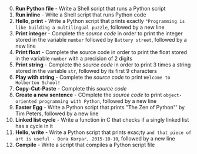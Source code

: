 0. **Run Python file** - Write a Shell script that runs a Python script
1. **Run inline** - Write a Shell script that runs Python code
2. **Hello, print** - Write a Python script that prints exactly `"Programming is like building a multilingual puzzle`, followed by a new line
3. **Print integer** - Complete the *source code* in order to print the integer stored in the variable `number` followed by `Battery street`, followed by a new line
4. **Print float** - Complete the source code in order to print the float stored in the variable `number` with a precision of 2 digits
5. **Print string** - Complete the *source code* in order to print 3 times a string stored in the variable `str`, followed by its first 9 characters
6. **Play with string** - Complete the *source code* to print `Welcome to Holberton School!`
7. **Copy-Cut-Paste** - Complete this *source code*
8. **Create a new sentence** - COmplete the *source code* to print `object-oriented programming with Python`, followed by a new line
9. **Easter Egg** - Write a Python script that prints "The Zen of Python"' by Tim Peters, followed by a new line
10. **Linked list cycle** - Write a function in C that checks if a singly linked list has a cycle in it
11. **Hello, write** - Write a Python script that prints exac;ty `and that piece of art is useful - Dora Korpar, 2015-10-10`, followed by a new line
12. **Compile** - Write a script that compiles a Python script file
